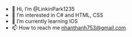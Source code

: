 - 👋 Hi, I’m @LinkinPark1235
- 👀 I’m interested in C# and HTML, CSS
- 🌱 I’m currently learning IOS
- 📫 How to reach me nhanthanh753@gmail.com

<!---
LinkinPark1235/LinkinPark1235 is a ✨ special ✨ repository because its `README.md` (this file) appears on your GitHub profile.
You can click the Preview link to take a look at your changes.
--->
